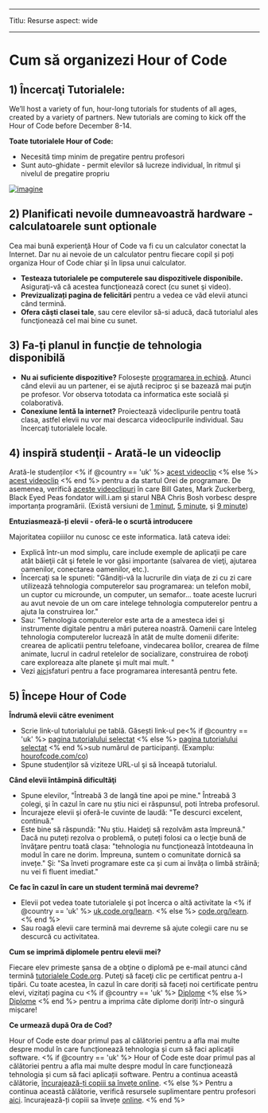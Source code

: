 * * *

Titlu: Resurse aspect: wide

* * *

# Cum să organizezi Hour of Code

## 1) Încercaţi Tutorialele:

We’ll host a variety of fun, hour-long tutorials for students of all ages, created by a variety of partners. New tutorials are coming to kick off the Hour of Code before December 8-14.

**Toate tutorialele Hour of Code:**

  * Necesită timp minim de pregatire pentru profesori
  * Sunt auto-ghidate - permit elevilor să lucreze individual, în ritmul şi nivelul de pregatire propriu

[![imagine](http://code.org/images/tutorials.png)](http://code.org/learn)

## 2) Planificati nevoile dumneavoastră hardware - calculatoarele sunt optionale

Cea mai bună experienţă Hour of Code va fi cu un calculator conectat la Internet. Dar nu ai nevoie de un calculator pentru fiecare copil și poți organiza Hour of Code chiar și în lipsa unui calculator.

  * **Testeaza tutorialele pe computerele sau dispozitivele disponibile.** Asiguraţi-vă că acestea funcţionează corect (cu sunet şi video).
  * **Previzualizați pagina de felicitări** pentru a vedea ce văd elevii atunci când termină. 
  * **Ofera căşti clasei tale**, sau cere elevilor să-si aducă, dacă tutorialul ales funcţionează cel mai bine cu sunet.

## 3) Fa-ți planul in funcție de tehnologia disponibilă

  * **Nu ai suficiente dispozitive?** Folosește [programarea in echipă](http://www.ncwit.org/resources/pair-programming-box-power-collaborative-learning). Atunci când elevii au un partener, ei se ajută reciproc şi se bazează mai puţin pe profesor. Vor observa totodata ca informatica este socială și colaborativă.
  * **Conexiune lentă la internet?** Proiectează videclipurile pentru toată clasa, astfel elevii nu vor mai descarca videoclipurile individual. Sau încercaţi tutorialele locale.

## 4) inspiră studenţii - Arată-le un videoclip

Arată-le studenților <% if @country == 'uk' %> [acest videoclip](https://www.youtube.com/watch?v=96B5-JGA9EQ) <% else %> [acest videoclip](http://www.youtube.com/watch?v=FC5FbmsH4fw) <% end %> pentru a da startul Orei de programare. De asemenea, verifică [aceste videoclipuri](http://youtube.com/codeorg) în care Bill Gates, Mark Zuckerberg, Black Eyed Peas fondator will.i.am şi starul NBA Chris Bosh vorbesc despre importanța programării. (Există versiuni de [1 minut](https://www.youtube.com/watch?v=qYZF6oIZtfc), [5 minute](https://www.youtube.com/watch?v=nKIu9yen5nc), şi [9 minute](https://www.youtube.com/watch?v=dU1xS07N-FA))

**Entuziasmează-ți elevii - oferă-le o scurtă introducere**

Majoritatea copiiilor nu cunosc ce este informatica. Iată cateva idei:

  * Explică într-un mod simplu, care include exemple de aplicaţii pe care atât băieţii cât şi fetele le vor găsi importante (salvarea de vieţi, ajutarea oamenilor, conectarea oamenilor, etc.).
  * Încercaţi sa le spuneti: "Gândiți-vă la lucrurile din viaţa de zi cu zi care utilizează tehnologia computerelor sau programarea: un telefon mobil, un cuptor cu microunde, un computer, un semafor... toate aceste lucruri au avut nevoie de un om care intelege tehnologia computerelor pentru a ajuta la construirea lor."
  * Sau: "Tehnologia computerelor este arta de a amesteca idei şi instrumente digitale pentru a mări puterea noastră. Oamenii care înteleg tehnologia computerelor lucrează în atât de multe domenii diferite: crearea de aplicatii pentru telefoane, vindecarea bolilor, crearea de filme animate, lucrul in cadrul retelelor de socializare, construirea de roboţi care exploreaza alte planete şi mult mai mult. "
  * Vezi [aici](http://code.org/girls)sfaturi pentru a face programarea interesantă pentru fete. 

## 5) Începe Hour of Code

**Îndrumă elevii către eveniment**

  * Scrie link-ul tutorialului pe tablă. Găsești link-ul pe<% if @country == 'uk' %> [pagina tutorialului selectat](http://uk.code.org/learn) <% else %> [pagina tutorialului selectat](http://code.org/learn) <% end %>sub numărul de participanți. (Examplu: [hourofcode.com/co](http://code.org/learn)) 
  * Spune studenţilor să viziteze URL-ul şi să înceapă tutorialul.

**Când elevii întâmpină dificultăţi**

  * Spune elevilor, "Întreabă 3 de langă tine apoi pe mine." Întreabă 3 colegi, şi în cazul în care nu știu nici ei răspunsul, poti întreba profesorul.
  * Încurajeze elevii şi oferă-le cuvinte de laudă: "Te descurci excelent, continuă."
  * Este bine să răspundă: "Nu ştiu. Haideţi să rezolvăm asta împreună." Dacă nu puteți rezolva o problemă, o puteți folosi ca o lecţie bună de învăţare pentru toată clasa: "tehnologia nu funcţionează întotdeauna în modul în care ne dorim. Împreuna, suntem o comunitate dornică sa invețe." Şi: "Sa înveti programare este ca și cum ai învăța o limbă străină; nu vei fi fluent imediat."

**Ce fac în cazul în care un student termină mai devreme?**

  * Elevii pot vedea toate tutorialele şi pot încerca o altă activitate la <% if @country == 'uk' %> [uk.code.org/learn](http://uk.code.org/learn). <% else %> [code.org/learn](http://code.org/learn). <% end %> 
  * Sau roagă elevii care termină mai devreme să ajute colegii care nu se descurcă cu activitatea.

**Cum se imprimă diplomele pentru elevii mei?**

Fiecare elev primeste şansa de a obţine o diplomă pe e-mail atunci când termină [tutorialele Code.org](http://studio.code.org). Puteţi să faceţi clic pe certificat pentru a-l tipări. Cu toate acestea, în cazul în care doriți să faceți noi certificate pentru elevi, vizitați pagina cu <% if @country == 'uk' %> [Diplome](http://uk.code.org/certificates) <% else %> [Diplome](http://code.org/certificates) <% end %> pentru a imprima câte diplome doriți într-o singură mișcare!

**Ce urmează după Ora de Cod?**

Hour of Code este doar primul pas al călătoriei pentru a afla mai multe despre modul în care funcționează tehnologia și cum să faci aplicații software. <% if @country == 'uk' %> Hour of Code este doar primul pas al călătoriei pentru a afla mai multe despre modul în care funcționează tehnologia și cum să faci aplicații software. Pentru a continua această călătorie, [încurajează-ți copiii sa învețe online](http://uk.code.org/learn/beyond). <% else %> Pentru a continua această călătorie, verifică resursele suplimentare pentru profesori [aici](http://code.org/educate). încurajează-ți copiii sa învețe [online](http://code.org/learn/beyond). <% end %>